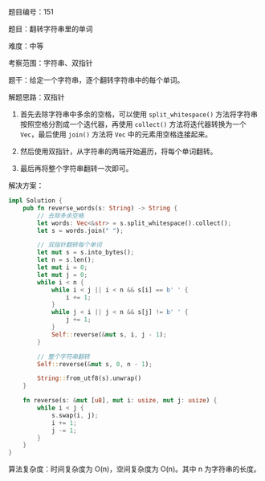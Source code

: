 题目编号：151

题目：翻转字符串里的单词

难度：中等

考察范围：字符串、双指针

题干：给定一个字符串，逐个翻转字符串中的每个单词。

解题思路：双指针

1. 首先去除字符串中多余的空格，可以使用 `split_whitespace()` 方法将字符串按照空格分割成一个迭代器，再使用 `collect()` 方法将迭代器转换为一个 `Vec`，最后使用 `join()` 方法将 `Vec` 中的元素用空格连接起来。

2. 然后使用双指针，从字符串的两端开始遍历，将每个单词翻转。

3. 最后再将整个字符串翻转一次即可。

解决方案：

```rust
impl Solution {
    pub fn reverse_words(s: String) -> String {
        // 去除多余空格
        let words: Vec<&str> = s.split_whitespace().collect();
        let s = words.join(" ");

        // 双指针翻转每个单词
        let mut s = s.into_bytes();
        let n = s.len();
        let mut i = 0;
        let mut j = 0;
        while i < n {
            while i < j || i < n && s[i] == b' ' {
                i += 1;
            }
            while j < i || j < n && s[j] != b' ' {
                j += 1;
            }
            Self::reverse(&mut s, i, j - 1);
        }

        // 整个字符串翻转
        Self::reverse(&mut s, 0, n - 1);

        String::from_utf8(s).unwrap()
    }

    fn reverse(s: &mut [u8], mut i: usize, mut j: usize) {
        while i < j {
            s.swap(i, j);
            i += 1;
            j -= 1;
        }
    }
}
```

算法复杂度：时间复杂度为 O(n)，空间复杂度为 O(n)。其中 n 为字符串的长度。